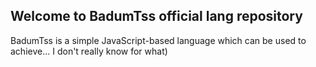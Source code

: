 ## Welcome to BadumTss official lang repository

BadumTss is a simple JavaScript-based language which can be used to achieve... I don't really know for what)


